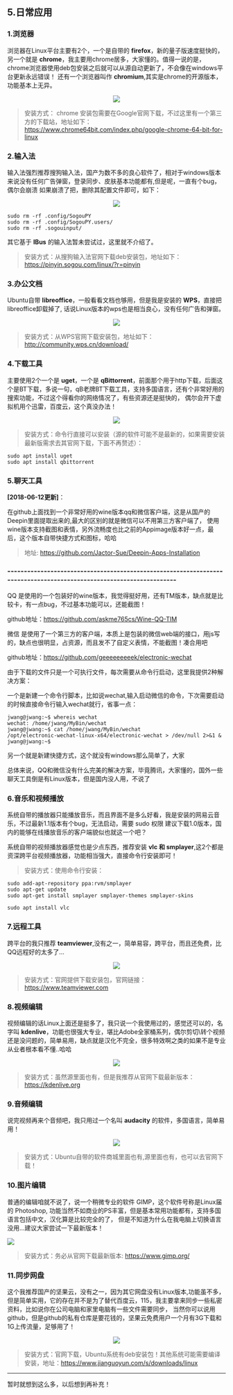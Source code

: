 ## 5.日常应用

### 1.浏览器
浏览器在Linux平台主要有2个，一个是自带的 **firefox**，新的量子版速度挺快的，另一个就是 **chrome**，我主要用chrome居多，大家懂的。值得一说的是，chrome浏览器使用deb包安装之后就可以从源自动更新了，不会像在windows平台更新永远错误！
还有一个浏览器叫作 **chromium**,其实是chrome的开源版本，功能基本上无异。
<div align="center">

![](http://ww1.sinaimg.cn/large/5f6e3e27ly1frkb5wsqhoj20m80ebq3p.jpg)

</div>

> 安装方式： chrome 安装包需要在Google官网下载，不过这里有一个第三方的下载站，地址如下：https://www.chrome64bit.com/index.php/google-chrome-64-bit-for-linux

### 2.输入法
输入法强烈推荐搜狗输入法，国产为数不多的良心软件了，相对于windows版本来说没有任何广告弹窗，登录同步、皮肤基本功能都有,但是呢，一直有个bug，偶尔会崩溃
如果崩溃了把，删除其配置文件即可，如下：

<div align="center">

![](http://ww1.sinaimg.cn/large/5f6e3e27ly1frkb76u04hj20jg0evq3y.jpg)

</div>

```$xslt
sudo rm -rf .config/SogouPY
sudo rm -rf .config/SogouPY.users/
sudo rm -rf .sogouinput/
```
其它基于 **IBus** 的输入法暂未尝试过，这里就不介绍了。
> 安装方式：从搜狗输入法官网下载deb安装包，地址如下：https://pinyin.sogou.com/linux/?r=pinyin

### 3.办公文档
Ubuntu自带 **libreoffice**，一般看看文档也够用，但是我是安装的 **WPS**，直接把libreoffice卸载掉了, 话说Linux版本的wps也是相当良心，没有任何广告和弹窗。

<div align="center">

![](http://ww1.sinaimg.cn/large/5f6e3e27ly1frkb8vmjb7j20s60ndjvg.jpg)

</div>

> 安装方式：从WPS官网下载安装包，地址如下：http://community.wps.cn/download/ 

### 4.下载工具
主要使用2个一个是 **uget**，一个是 **qBittorrent**，前面那个用于http下载，后面这个是BT下载，多说一句，qB老牌BT下载工具，支持多国语言，还有个非常好用的搜索功能，不过这个得看你的网络情况了，有些资源还是挺快的，
偶尔会开下虚拟机用个迅雷，百度云，这个真没办法！

<div align="center">

![](http://ww1.sinaimg.cn/large/5f6e3e27ly1frkbb5o9ckj20oz0iv770.jpg)

</div>

> 安装方式：命令行直接可以安装（源的软件可能不是最新的，如果需要安装最新版需求去其官网下载，下面不再赘述）：
```$xslt
sudo apt install uget
sudo apt install qbittorrent
```

### 5.聊天工具

**[2018-06-12更新]**：

在github上面找到一个非常好用的wine版本qq和微信客户端，这是从国产的Deepin里面提取出来的,最大的区别的就是微信可以不用第三方客户端了，
使用wine版本支持截图和表情，另外流畅度也比之前的Appimage版本好一点，最后，这个版本自带快捷方式和图标，哈哈
> 地址: https://github.com/Jactor-Sue/Deepin-Apps-Installation

### --------------------------------------------------------------------------------------------------------------------

QQ 是使用的一个包装好的wine版本，我觉得挺好用，还有TM版本，缺点就是比较卡，有一点bug，不过基本功能可以，还能截图！

github地址：https://github.com/askme765cs/Wine-QQ-TIM

微信 是使用了一个第三方的客户端，本质上是包装的微信web端的接口，用js写的，缺点也很明显，占资源，而且发不了自定义表情，不能截图！凑合用吧

github地址：https://github.com/geeeeeeeeek/electronic-wechat

由于下载的文件只是一个可执行文件，每次需要从命令行启动，这里我提供2种解决方案：

一个是新建一个命令行脚本，比如说wechat,输入启动微信的命令，下次需要启动的时候直接命令行输入wechat就行，省事一点：
```
jwang@jwang:~$ whereis wechat
wechat: /home/jwang/MyBin/wechat
jwang@jwang:~$ cat /home/jwang/MyBin/wechat 
/opt/electronic-wechat-linux-x64/electronic-wechat > /dev/null 2>&1 &
jwang@jwang:~$ 
```

另一个就是新建快捷方式，这个就没有windows那么简单了，大家

总体来说，QQ和微信没有什么完美的解决方案，毕竟腾讯，大家懂的，国外一些聊天工具倒是有Linux版本，但是国内没人用，不说了

### 6.音乐和视频播放
系统自带的播放器只能播放音乐，而且界面不是多么好看，我是安装的网易云音乐，不过最新1.1版本有个bug，无法启动，需要 sudo 权限
建议下载1.0版本，国内的能够在线播放音乐的客户端貌似也就这一个吧？

系统自带的视频播放器感觉也是少点东西，推荐安装 **vlc 和 smplayer**,这2个都是资深跨平台视频播放器，功能相当强大，直接命令行安装即可！

> 安装方式：使用命令行安装：
```$xslt
sudo add-apt-repository ppa:rvm/smplayer 
sudo apt-get update 
sudo apt-get install smplayer smplayer-themes smplayer-skins 

sudo apt install vlc
```

### 7.远程工具
跨平台的我只推荐 **teamviewer**,没有之一，简单易容，跨平台，而且还免费，比QQ远程好的太多了...

<div align="center">

![](http://ww1.sinaimg.cn/large/5f6e3e27ly1frmgeaib85j20gt0dhtas.jpg)
</div>

> 安装方式：官网提供下载安装包，官网链接：https://www.teamviewer.com


### 8.视频编辑
视频编辑的话Linux上面还是挺多了，我只说一个我使用过的，感觉还可以的，名字叫 **kdenlive**，功能也很强大专业，堪比Adobe全家桶系列，偶尔剪切\转个视频 
还是没问题的，简单易用，缺点就是汉化不完全，很多特效啊之类的如果不是专业从业者根本看不懂..哈哈

<div align="center">

![](http://ww1.sinaimg.cn/large/5f6e3e27ly1frmgeag9bbj20x80jkmzb.jpg)
</div>

> 安装方式：虽然源里面也有，但是我推荐从官网下载最新版本：https://kdenlive.org


### 9.音频编辑
说完视频再来个音频吧，我只用过一个名叫 **audacity** 的软件，多国语言，简单易用！
<div align="center">

![](http://ww1.sinaimg.cn/mw690/5f6e3e27ly1frnny0be3cj20s90kujvk.jpg)
</div>

> 安装方式：Ubuntu自带的软件商城里面也有,源里面也有，也可以去官网下载！

### 10.图片编辑
普通的编辑咱就不说了，说一个稍微专业的软件 GIMP，这个软件号称是Linux届的 Photoshop, 功能当然不如商业的PS丰富，但是基本常用功能都有，支持多国语言包括中文，汉化算是比较完全的了，
但是不知道为什么在我电脑上切换语言没用...建议大家尝试一下最新版本！

![](http://ww1.sinaimg.cn/mw690/5f6e3e27ly1fs5vpf0hoaj21hc0tcaf3.jpg)

> 安装方式：务必从官网下载最新版本: https://www.gimp.org/

### 11.同步网盘
这个我推荐国产的坚果云，没有之一，因为其它网盘没有Linux版本,功能虽不多，但是简单实用，它的存在并不是为了替代百度云，115，我主要拿来同步一些私密资料，比如说你在公司电脑和家里电脑有一些文件需要同步，
当然你可以说用github，但是github的私有仓库是要花钱的，坚果云免费用户一个月有3G下载和1G上传流量，足够用了！

<div align="center">

![](http://ww1.sinaimg.cn/mw690/5f6e3e27ly1frno3g9xzsj20ae0gnt9b.jpg)
</div>

> 安装方式：官网下载，Ubuntu系统有deb安装包！其他系统可能需要编译安装，地址：https://www.jianguoyun.com/s/downloads/linux


---
暂时就想到这么多，以后想到再补充！